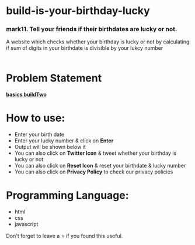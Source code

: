 # build-is-your-birthday-lucky
### mark11. Tell your friends if their birthdates are lucky or not.
A website which checks whether your birthday is lucky or not by calculating if sum of digits in your birthdate is divisible by your lukcy number
<br/>
<br/>

# Problem Statement
#### [**basics buildTwo**](https://github.com/neogcamp/build/blob/main/basics/is-your-birthday-lucky.md)

# How to use:
 - Enter your birth date
 - Enter your lucky number & click on **Enter**
 - Output will be shown below it
 - You can also click on **Twitter Icon** & tweet whether your birthday is lucky or not
 - You can also click on **Reset Icon** & reset your birthdate & lucky number
 - You can also click on **Privacy Policy** to check our privacy policies

# Programming Language:
 - html
 - css 
 - javascript 

Don't forget to leave a ⭐ if you found this useful.

